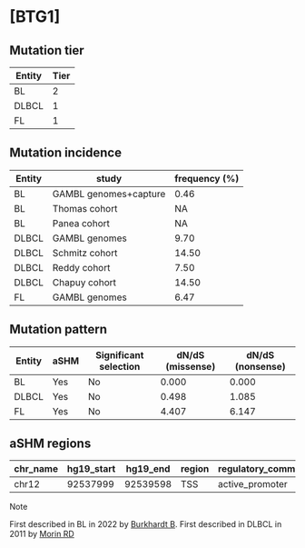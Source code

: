 # [BTG1]

## Mutation tier

|Entity|Tier|
|------|----|
|BL    |2   |
|DLBCL |1   |
|FL    |1   |

## Mutation incidence

|Entity|study                |frequency (%)|
|------|---------------------|-------------|
|BL    |GAMBL genomes+capture| 0.46        |
|BL    |Thomas cohort        |   NA        |
|BL    |Panea cohort         |   NA        |
|DLBCL |GAMBL genomes        | 9.70        |
|DLBCL |Schmitz cohort       |14.50        |
|DLBCL |Reddy cohort         | 7.50        |
|DLBCL |Chapuy cohort        |14.50        |
|FL    |GAMBL genomes        | 6.47        |

## Mutation pattern

|Entity|aSHM|Significant selection|dN/dS (missense)|dN/dS (nonsense)|
|------|----|---------------------|----------------|----------------|
|BL    |Yes |No                   |0.000           |0.000           |
|DLBCL |Yes |No                   |0.498           |1.085           |
|FL    |Yes |No                   |4.407           |6.147           |

## aSHM regions

|chr_name|hg19_start|hg19_end|region|regulatory_comment|
|--------|----------|--------|------|------------------|
|chr12   |92537999  |92539598|TSS   |active_promoter   |

> [!NOTE]
> First described in BL in 2022 by [Burkhardt B](https://pubmed.ncbi.nlm.nih.gov/35794096). First described in DLBCL in 2011 by [Morin RD](https://pubmed.ncbi.nlm.nih.gov/21796119)